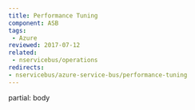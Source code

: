 ```yaml
---
title: Performance Tuning
component: ASB
tags:
 - Azure
reviewed: 2017-07-12
related:
 - nservicebus/operations
redirects:
- nservicebus/azure-service-bus/performance-tuning
---
```


partial: body

